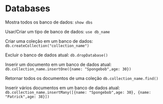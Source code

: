 # Databases

Mostra todos os banco de dados:
``show dbs``

Usar/Criar um tipo de banco de dados:
``use db_name``

Criar uma coleção em um banco de dados:
``db.createCollection("collection_name")``

Excluir o banco de dados atual:
``db.dropDatabase()``

Inserir um documento em um banco de dados atual:
``db.collection_name.insertOne({name: "Spongebob",age: 30})``

Retornar todos os documentos de uma coleção
``db.collection_name.find()``

Inserir vários documentos em um banco de dados atual:
``db.collection_name.insertMany([{name: "Spongebob",age: 30}, {name: "Patrick",age: 38}])``

